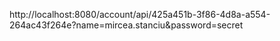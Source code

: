 http://localhost:8080/account/api/425a451b-3f86-4d8a-a554-264ac43f264e?name=mircea.stanciu&password=secret